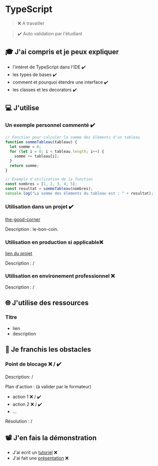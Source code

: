 # TypeScript

> ❌ A travailler

> ✔️ Auto validation par l'étudiant

## 🎓 J'ai compris et je peux expliquer

- l'intéret de TypeScript dans l'IDE ✔️
- les types de bases ✔️
- comment et pourquoi étendre une interface ✔️
- les classes et les decorators ✔️

## 💻 J'utilise

### Un exemple personnel commenté ✔️

```typescript
// Fonction pour calculer la somme des éléments d'un tableau
function sommeTableau(tableau) {
  let somme = 0;
  for (let i = 0; i < tableau.length; i++) {
    somme += tableau[i];
  }
  return somme;
}

// Exemple d'utilisation de la fonction
const nombres = [1, 2, 3, 4, 5];
const resultat = sommeTableau(nombres);
console.log("La somme des éléments du tableau est : " + resultat);
```

### Utilisation dans un projet ✔️

[the-good-corner](https://github.com/lgrignon/the-good-corner)

Description : le-bon-coin.

### Utilisation en production si applicable❌

[lien du projet](...)

Description : /

### Utilisation en environement professionnel ❌

Description : /

## 🌐 J'utilise des ressources

### Titre

- lien
- description

## 🚧 Je franchis les obstacles

### Point de blocage ❌ / ✔️

Description: /

Plan d'action : (à valider par le formateur)

- action 1 ❌ / ✔️
- action 2 ❌ / ✔️
- ...

Résolution : /

## 📽️ J'en fais la démonstration

- J'ai ecrit un [tutoriel](...) ❌
- J'ai fait une [présentation](...) ❌
